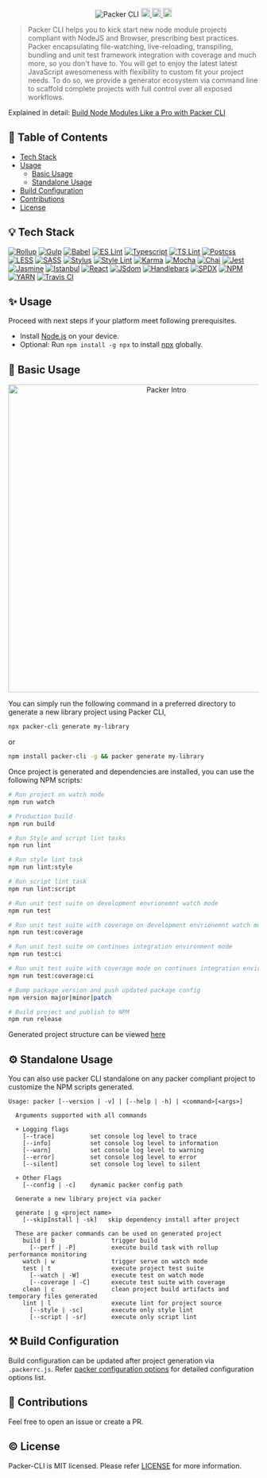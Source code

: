 <p align="center">
  <img src="https://image.ibb.co/kezsYp/packer.png" alt="Packer CLI"/>
  
  <a href="https://travis-ci.org/yohangz/packer-cli">
    <img src="https://travis-ci.org/yohangz/packer-cli.svg?branch=master" alt="travis build" height="18">
  </a>
  <a href="https://github.com/yohangz/packer-cli/blob/master/LICENSE">
    <img src="https://img.shields.io/badge/license-MIT-blue.svg?style=flat" alt="license" height="18">
  </a>  
  <a href="https://badge.fury.io/js/packer-cli">
    <img src="https://badge.fury.io/js/packer-cli.svg" alt="npm version" height="18">
  </a>
</p>

> Packer CLI helps you to kick start new node module projects compliant with NodeJS and Browser, prescribing best practices. Packer encapsulating file-watching, live-reloading, transpiling, bundling and unit test framework integration with coverage and much more, so you don't have to. You will get to enjoy the latest latest JavaScript awesomeness with flexibility to custom fit your project needs.
  To do so, we provide a generator ecosystem via command line to scaffold complete projects with full control over all exposed workflows.
  
  Explained in detail: [Build Node Modules Like a Pro with Packer CLI](http://bit.ly/packer-cli)
  
## :book: Table of Contents
  <!-- START doctoc generated TOC please keep comment here to allow auto update -->
  <!-- DON'T EDIT THIS SECTION, INSTEAD RE-RUN doctoc TO UPDATE -->
  
  - [Tech Stack](#bulb-tech-stack)
  - [Usage](#sparkles-usage)
    - [Basic Usage](#mag_right-basic-usage)
    - [Standalone Usage](#gear-standalone-usage)
  - [Build Configuration](#hammer_and_pick-build-configuration)
  - [Contributions](#seedling-contributions)
  - [License](#copyright-license)
  
  <!-- END doctoc generated TOC please keep comment here to allow auto update -->

## :bulb: Tech Stack

[![Rollup](https://image.ibb.co/djqwR9/rollup.png)](https://rollupjs.org/)
[![Gulp](https://image.ibb.co/j8A7Yp/gulp.png)](https://gulpjs.com/)
[![Babel](https://image.ibb.co/hNSXzU/babel.png)](https://babeljs.io/)
[![ES Lint](https://image.ibb.co/iGhzeU/eslint.png)](https://eslint.org/)
[![Typescript](https://image.ibb.co/fjR369/typescript.png)](https://www.typescriptlang.org/)
[![TS Lint](https://image.ibb.co/ddVVm9/ts-lint.png)](https://palantir.github.io/tslint/)
[![Postcss](https://image.ibb.co/bSSbR9/postcss.png)](https://postcss.org/)
[![LESS](https://image.ibb.co/mXSXzU/less.png)](http://lesscss.org/)
[![SASS](https://image.ibb.co/jBLwR9/sass.png)](https://sass-lang.com/)
[![Stylus](https://image.ibb.co/jteZDp/stylus.png)](http://stylus-lang.com/)
[![Style Lint](https://image.ibb.co/hqySYp/stylelint.png)](https://stylelint.io/)
[![Karma](https://image.ibb.co/hq8i69/karma.png)](https://karma-runner.github.io)
[![Mocha](https://image.ibb.co/nn2XzU/mocha.png)](https://mochajs.org/)
[![Chai](https://i.ibb.co/drY8ryr/chaijs.png)](https://www.chaijs.com/)
[![Jest](https://i.ibb.co/ftLCJ50/jest.png)](https://jestjs.io/)
[![Jasmine](https://image.ibb.co/jrGEDp/jasmine.png)](https://jasmine.github.io/)
[![Istanbul](https://image.ibb.co/fOsbR9/istanbul.png)](https://istanbul.js.org/)
[![React](https://i.ibb.co/zHccJ3r/react.png)](https://reactjs.org/)
[![JSdom](https://i.ibb.co/FKDXFxM/jsdom.png)](https://github.com/jsdom/jsdom)
[![Handlebars](https://image.ibb.co/g2Di69/handlebars.png)](https://handlebarsjs.com/)
[![SPDX](https://image.ibb.co/jSgEDp/spdx.png)](https://spdx.org/)
[![NPM](https://image.ibb.co/m2HMtp/npm.png)](https://www.npmjs.com/)
[![YARN](https://image.ibb.co/g1aVm9/yarn.png)](https://yarnpkg.com/)
[![Travis CI](https://image.ibb.co/fGqKeU/travis-ci.png)](https://travis-ci.org/)

## :sparkles: Usage

Proceed with next steps if your platform meet following prerequisites. 

- Install [Node.js](https://nodejs.org/en/) on your device. 
- Optional: Run `npm install -g npx` to install [npx](https://www.npmjs.com/package/npx) globally.

## :mag_right: Basic Usage

<p align="center">
  <img src="https://i.ibb.co/hDZZFZb/packer-intro.gif" alt="Packer Intro" width="620px" />
</p>

You can simply run the following command in a preferred directory to generate a new library project using Packer CLI,

```sh
npx packer-cli generate my-library
```

or

```sh
npm install packer-cli -g && packer generate my-library
```

Once project is generated and dependencies are installed, you can use the following NPM scripts:

```sh
# Run project on watch mode
npm run watch

# Production build
npm run build

# Run Style and script lint tasks
npm run lint

# Run style lint task
npm run lint:style

# Run script lint task
npm run lint:script

# Run unit test suite on development envrionemnt watch mode
npm run test

# Run unit test suite with coverage on development envrionemnt watch mode
npm run test:coverage

# Run unit test suite on continues integration environment mode
npm run test:ci

# Run unit test suite with coverage mode on continues integration environment mode
npm run test:coverage:ci

# Bump package version and push updated package config
npm version major|minor|patch

# Build project and publish to NPM
npm run release
```

Generated project structure can be viewed [here](docs/STRUCTURE.md)

## :gear: Standalone Usage

You can also use packer CLI standalone on any packer compliant project to customize the NPM scripts generated.

```text
Usage: packer [--version | -v] | [--help | -h] | <command>[<args>]

  Arguments supported with all commands

  + Logging flags
    [--trace]          set console log level to trace
    [--info]           set console log level to information
    [--warn]           set console log level to warning
    [--error]          set console log level to error
    [--silent]         set console log level to silent

  + Other Flags
    [--config | -c]    dynamic packer config path

  Generate a new library project via packer

  generate | g <project name>
    [--skipInstall | -sk]   skip dependency install after project

  These are packer commands can be used on generated project
    build | b                trigger build
      [--perf | -P]          execute build task with rollup performance monitoring
    watch | w                trigger serve on watch mode
    test | t                 execute project test suite
      [--watch | -W]         execute test on watch mode
      [--coverage | -C]      execute test suite with coverage
    clean | c                clean project build artifacts and temporary files generated
    lint | l                 execute lint for project source
      [--style | -sc]        execute only style lint
      [--script | -sr]       execute only script lint
```

## :hammer_and_pick: Build Configuration

Build configuration can be updated after project generation via ``.packerrc.js``. Refer [packer configuration options](docs/BUILD_CONFIGURATION.md) for detailed configuration options list.
                                                                                                                                                                 
## :seedling: Contributions

Feel free to open an issue or create a PR.

## :copyright: License

Packer-CLI is MIT licensed. Please refer [LICENSE](https://github.com/yohangz/packer-cli/blob/master/LICENSE) for more information.
